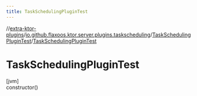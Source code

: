 ```yaml
---
title: TaskSchedulingPluginTest
---
```

//[extra-ktor-plugins](../../../index.md)/[io.github.flaxoos.ktor.server.plugins.taskscheduling](../index.md)/[TaskSchedulingPluginTest](index.md)/[TaskSchedulingPluginTest](-task-scheduling-plugin-test.md)



# TaskSchedulingPluginTest



[jvm]\
constructor()




